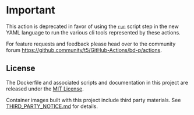 # Important

This action is deprecated in favor of using the [`run`](https://help.github.com/en/articles/workflow-syntax-for-github-actions#jobsjob_idstepsrun) script step in the new YAML language to run the various cli tools represented by these actions. 

For feature requests and feedback please head over to the community forum https://github.community/t5/GitHub-Actions/bd-p/actions.

## License

The Dockerfile and associated scripts and documentation in this project are released under the [MIT License](LICENSE).

Container images built with this project include third party materials. See [THIRD_PARTY_NOTICE.md](THIRD_PARTY_NOTICE.md) for details.
